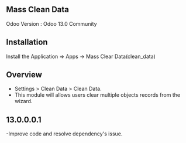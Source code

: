 Mass Clean Data
-------------------------------------------------

Odoo Version : Odoo 13.0 Community


Installation
-------------------------------------------------------------
Install the Application => Apps -> Mass Clear Data(clean_data)


Overview
-------------------------------------------------------------
* Settings > Clean Data > Clean Data.
* This module will allows users clear multiple objects records from the wizard.

13.0.0.0.1
-------------------------------------------------------------
-Improve code and resolve dependency's issue.
